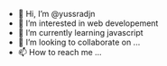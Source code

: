 - 👋 Hi, I’m @yussradjn
- 👀 I’m interested in web developement
- 🌱 I’m currently learning javascript
- 💞️ I’m looking to collaborate on ...
- 📫 How to reach me ...

<!---
yussradjn/yussradjn is a ✨ special ✨ repository because its `README.md` (this file) appears on your GitHub profile.
You can click the Preview link to take a look at your changes.
--->
